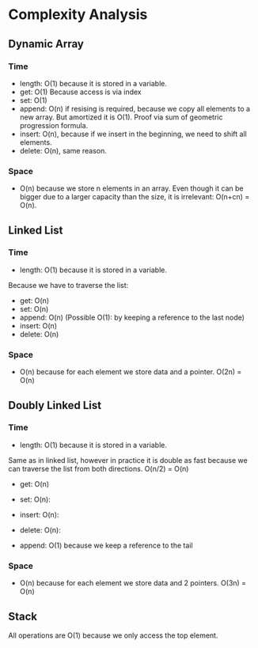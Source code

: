 # Complexity Analysis

## Dynamic Array

### Time

- length: O(1) because it is stored in a variable.
- get: O(1) Because access is via index
- set: O(1)
- append: O(n) if resising is required, because we copy all elements to a new array. But amortized it is O(1). Proof via sum of geometric progression formula.
- insert: O(n), because if we insert in the beginning, we need to shift all elements.
- delete: O(n), same reason.

### Space

- O(n) because we store n elements in an array. Even though it can be bigger due to a larger capacity than the size, it is irrelevant: O(n+cn) = O(n).

## Linked List

### Time

- length: O(1) because it is stored in a variable.

Because we have to traverse the list:

- get: O(n)
- set: O(n)
- append: O(n) (Possible O(1): by keeping a reference to the last node)
- insert: O(n)
- delete: O(n)

### Space

- O(n) because for each element we store data and a pointer. O(2n) = O(n)

## Doubly Linked List

### Time

- length: O(1) because it is stored in a variable.

Same as in linked list, however in practice it is double as fast because we can traverse the list from both directions. O(n/2) = O(n)

- get: O(n)
- set: O(n):
- insert: O(n):
- delete: O(n):

- append: O(1) because we keep a reference to the tail

### Space

- O(n) because for each element we store data and 2 pointers. O(3n) = O(n)

## Stack

All operations are O(1) because we only access the top element.
